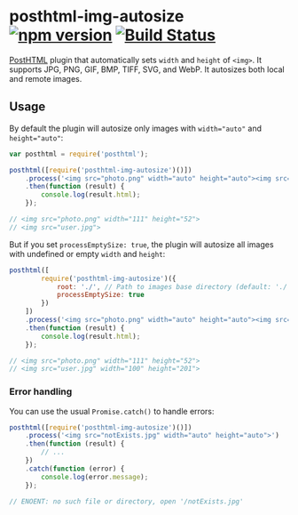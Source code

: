 # posthtml-img-autosize [![npm version](https://badge.fury.io/js/posthtml-img-autosize.svg)](http://badge.fury.io/js/posthtml-img-autosize) [![Build Status](https://travis-ci.org/posthtml/posthtml-img-autosize.svg?branch=master)](https://travis-ci.org/posthtml/posthtml-img-autosize)

[PostHTML](https://github.com/posthtml/posthtml) plugin that automatically sets `width` and `height` of `<img>`.
It supports JPG, PNG, GIF, BMP, TIFF, SVG, and WebP.
It autosizes both local and remote images.


## Usage
By default the plugin will autosize only images with `width="auto"` and `height="auto"`:

```js
var posthtml = require('posthtml');

posthtml([require('posthtml-img-autosize')()])
    .process('<img src="photo.png" width="auto" height="auto"><img src="user.jpg">')
    .then(function (result) {
        console.log(result.html);
    });

// <img src="photo.png" width="111" height="52">
// <img src="user.jpg">
```


But if you set `processEmptySize: true`, the plugin will autosize all images with undefined or empty `width` and `height`:
```js
posthtml([
        require('posthtml-img-autosize')({
            root: './', // Path to images base directory (default: './')
            processEmptySize: true
        })
    ])
    .process('<img src="photo.png" width="auto" height="auto"><img src="user.jpg">')
    .then(function (result) {
        console.log(result.html);
    });

// <img src="photo.png" width="111" height="52">
// <img src="user.jpg" width="100" height="201">
```




### Error handling
You can use the usual `Promise.catch()` to handle errors:

```js
posthtml([require('posthtml-img-autosize')()])
    .process('<img src="notExists.jpg" width="auto" height="auto">')
    .then(function (result) {
        // ...
    })
    .catch(function (error) {
        console.log(error.message);
    });

// ENOENT: no such file or directory, open '/notExists.jpg'
```
